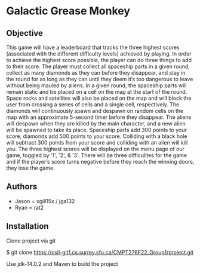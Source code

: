 # Galactic Grease Monkey

## Objective
This game will have a leaderboard that tracks the three highest scores (associated with the different difficulty levels) achieved by playing. In order to achieve the highest score possible, the player can do three things to add to their score. The player must collect all spaceship parts in a given round, collect as many diamonds as they can before they disappear, and stay in the round for as long as they can until they deem it’s too dangerous to leave without being mauled by aliens. In a given round, the spaceship parts will remain static and be placed on a cell on the map at the start of the round. Space rocks and satellites will also be placed on the map and will block the user from crossing a series of cells and a single cell, respectively. The diamonds will continuously spawn and despawn on random cells on the map with an approximate 5-second timer before they disappear. The aliens will despawn when they are killed by the main character, and a new alien will be spawned to take its place. Spaceship parts add 300 points to your score, diamonds add 500 points to your score. Colliding with a black hole will subtract 300 points from your score and colliding with an alien will kill you. The three highest scores will be displayed on the menu page of our game, toggled by '1', '2', & '3'. There will be three difficulites for the game and if the player’s score turns negative before they reach the winning doors, they lose the game.


## Authors
- Jason = xgill15x / jga132 
- Ryan = rat2

## Installation

Clone project via git

$ git clone https://csil-git1.cs.surrey.sfu.ca/CMPT276F22_Group1/project.git

Use jdk-14.0.2 and Maven to build the project
    
